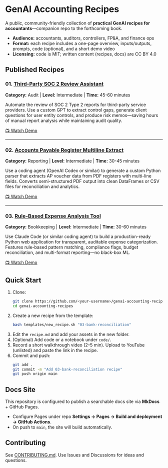 # GenAI Accounting Recipes

A public, community-friendly collection of **practical GenAI recipes for accountants**—companion repo to the forthcoming book.

- **Audience:** accountants, auditors, controllers, FP&A, and finance ops
- **Format:** each recipe includes a one-page overview, inputs/outputs, prompts, code (optional), and a short demo video
- **Licensing:** code is MIT; written content (recipes, docs) are CC BY 4.0

## Published Recipes

### 01. [Third-Party SOC 2 Review Assistant](recipes/01-soc2-review-assistant/recipe.md)
**Category:** Audit | **Level:** Intermediate | **Time:** 45-60 minutes

Automate the review of SOC 2 Type 2 reports for third-party service providers. Use a custom GPT to extract control gaps, generate client questions for user entity controls, and produce risk memos—saving hours of manual report analysis while maintaining audit quality.

[📺 Watch Demo](https://youtu.be/w9rqjeFXxSY)

---

### 02. [Accounts Payable Register Multiline Extract](recipes/02-AP-multiline-file-extract/recipe.md)
**Category:** Reporting | **Level:** Intermediate | **Time:** 30-45 minutes

Use a coding agent (OpenAI Codex or similar) to generate a custom Python parser that extracts AP voucher data from PDF registers with multi-line fields. Converts semi-structured PDF output into clean DataFrames or CSV files for reconciliation and analytics.

[📺 Watch Demo](https://youtu.be/WmxZQpUWhLY)

---

### 03. [Rule-Based Expense Analysis Tool](recipes/03-expense-categorization-tool/recipe.md)
**Category:** Bookkeeping | **Level:** Intermediate | **Time:** 30-60 minutes

Use Claude Code (or similar coding agent) to build a production-ready Python web application for transparent, auditable expense categorization. Features rule-based pattern matching, compliance flags, budget reconciliation, and multi-format reporting—no black-box ML.

[📺 Watch Demo](https://youtu.be/l1d8MIBuf4c)

## Quick Start

1. Clone:
   ```bash
   git clone https://github.com/<your-username>/genai-accounting-recipes.git
   cd genai-accounting-recipes
   ```
2. Create a new recipe from the template:
   ```bash
   bash templates/new_recipe.sh "03-bank-reconciliation"
   ```
3. Edit the `recipe.md` and add your assets in the new folder.
4. (Optional) Add code or a notebook under `code/`.
5. Record a short walkthrough video (2–5 min). Upload to YouTube (unlisted) and paste the link in the recipe.
6. Commit and push:
   ```bash
   git add .
   git commit -m "Add 03-bank-reconciliation recipe"
   git push origin main
   ```

## Docs Site

This repository is configured to publish a searchable docs site via **MkDocs** + GitHub Pages.
- Configure Pages under repo **Settings → Pages → Build and deployment → GitHub Actions**.
- On push to `main`, the site will build automatically.

## Contributing

See [CONTRIBUTING.md](CONTRIBUTING.md). Use Issues and Discussions for ideas and questions.
